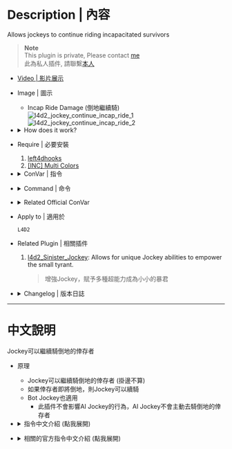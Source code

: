 # Description | 內容
Allows jockeys to continue riding incapacitated survivors

> __Note__ <br/>
This plugin is private, Please contact [me](https://github.com/fbef0102/Game-Private_Plugin#私人插件列表-private-plugins-list)<br/>
此為私人插件, 請聯繫[本人](https://github.com/fbef0102/Game-Private_Plugin#私人插件列表-private-plugins-list)

* [Video | 影片展示](https://youtu.be/hSEXo0PvKd4)

* Image | 圖示
	* Incap Ride Damage (倒地繼續騎)
	<br/>![l4d2_jockey_continue_incap_ride_1](image/l4d2_jockey_continue_incap_ride_1.gif)
	<br/>![l4d2_jockey_continue_incap_ride_2](image/l4d2_jockey_continue_incap_ride_2.gif)

* <details><summary>How does it work?</summary>

	* Jockey can ride the incapacitated survivor
	* BOT Jockey can also ride the incapacitated survivor (Does not affect AI behavior)
</details>

* Require | 必要安裝
	1. [left4dhooks](https://forums.alliedmods.net/showthread.php?t=321696)
	2. [[INC] Multi Colors](https://github.com/fbef0102/L4D1_2-Plugins/releases/tag/Multi-Colors)

* <details><summary>ConVar | 指令</summary>

	* cfg/sourcemod/l4d2_jockey_continue_incap_ride.cfg
		```php
		// Enable bit flag (add together):
		// 1=humans can ride, 2=AI can ride, 4=Enabled in competitive modes, 8=Enabled in cooperative modes, 16=Announce incap rides
		// 31=all, 0=off.
		l4d2_jockey_continue_incap_ride_enable "31"

		// Damage done by the jockey during an incap ride will be multiplied by this.
		l4d2_jockey_continue_incap_ride_multiplier "3.0"
		```
</details>

* <details><summary>Command | 命令</summary>

	None
</details>

* <details><summary>Related Official ConVar</summary>

	* write down the following cvars in cfg/server.cfg
		```php
		// Jockey Recharge after dismounting (Default: 6)
		sm_cvar z_leap_interval_post_ride "6"

		// Jockey Recharge after incapping (Default: 30)
		sm_cvar z_leap_interval_post_incap "30"
		```
</details>

* Apply to | 適用於
	```
	L4D2
	```

* Related Plugin | 相關插件
	1. [l4d2_Sinister_Jockey](/Plugin_插件/Jockey_Jockey/l4d2_Sinister_Jockey): Allows for unique Jockey abilities to empower the small tyrant.
		> 增強Jockey，賦予多種超能力成為小小的暴君

* <details><summary>Changelog | 版本日誌</summary>

	```php
	//dcx2 @ 2013
	//HarryPotter @ 2023
	```
	* v1.2h (2023-11-25)
		* Add gamedata to support damage hurt, thanks to [Forgetest](https://github.com/jensewe)

	* v1.1h (2023-11-22)
		* Jockey now can ride incapacitated survivors

	* v1.0h (2023-2-28)
		* Rename all cvars
		* Remake code, convert code to latest syntax
		* Fix warnings when compiling on SourceMod 1.11.
		* Optimize code and improve performance
		* Replace Gamedata, l4d2_direct.txt with left4dhooks

	* v1.5
		* [Original Plugin by dcx2](https://forums.alliedmods.net/showthread.php?t=216739)
</details>

- - - -
# 中文說明
Jockey可以繼續騎倒地的倖存者

* 原理
	* Jockey可以繼續騎倒地的倖存者 (掛邊不算)
	* 如果倖存者即將倒地，則Jockey可以續騎
	* Bot Jockey也適用
		* 此插件不會影響AI Jockey的行為，AI Jockey不會主動去騎倒地的倖存者

* <details><summary>指令中文介紹 (點我展開)</summary>

	* cfg/sourcemod/l4d2_jockey_continue_incap_ride.cfg
		```php
		// 請將想要的功能的數字相加起來 (31=全部, 0=關閉此插件) 
		// 1=人類玩家扮演的Jockey可以騎, 2=Bot Jockey適用, 4=在對抗/清道夫模式開啟插件, 8=在戰役/生存/寫實模式開啟插件, 16=顯示提示
		l4d2_jockey_continue_incap_ride_enable "31"

		// 設定倒地狀態繼續騎的倍率傷害
		l4d2_jockey_continue_incap_ride_multiplier "3.0"
		```
</details>

* <details><summary>相關的官方指令中文介紹 (點我展開)</summary>

	* 以下指令寫入文件 cfg/server.cfg，可自行調整
		```php
		// Jockey 騎未倒地的倖存者，被解除控制時的能力CD (預設: 6)
		sm_cvar z_leap_interval_post_ride "6"

		// Jockey 騎倒地的倖存者，被解除控制時的能力CD (預設: 30)
		sm_cvar z_leap_interval_post_incap "30"
		```
</details>